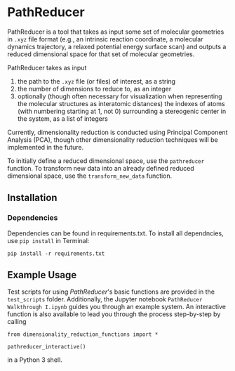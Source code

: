 # PathReducer

PathReducer is a tool that takes as input some set of molecular geometries in `.xyz` file format (e.g., an intrinsic reaction coordinate, a molecular dynamics trajectory, a relaxed potential energy surface scan) and outputs a reduced dimensional space for that set of molecular geometries. 

PathReducer takes as input 
1. the path to the `.xyz` file (or files) of interest, as a string
2. the number of dimensions to reduce to, as an integer
3. optionally (though often necessary for visualization when representing the molecular structures as interatomic distances) the indexes of atoms (with numbering starting at 1, not 0) surrounding a stereogenic center in the system, as a list of integers
  
Currently, dimensionality reduction is conducted using Principal Component Analysis (PCA), though other dimensionality reduction techniques will be implemented in the future.

To initially define a reduced dimensional space, use the `pathreducer` function. To transform new data into an already defined reduced dimensional space, use the `transform_new_data` function.

## Installation
### Dependencies
Dependencies can be found in requirements.txt. To install all dependncies, use `pip install` in Terminal:

`pip install -r requirements.txt`

## Example Usage
Test scripts for using _PathReducer_'s basic functions are provided in the `test_scripts` folder. Additionally, the Jupyter notebook `PathReducer Walkthrough I.ipynb` guides you through an example system. An interactive function is also available to lead you through the process step-by-step by calling

`from dimensionality_reduction_functions import *`

`pathreducer_interactive()`

in a Python 3 shell. 

